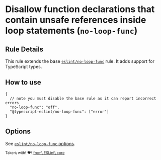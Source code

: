 Disallow function declarations that contain unsafe references inside loop statements (`no-loop-func`)
=====================================================================================================

Rule Details
------------

This rule extends the base [`eslint/no-loop-func`](https://eslint.org/docs/rules/no-loop-func) rule. It adds support for TypeScript types.

How to use
----------

    {
      // note you must disable the base rule as it can report incorrect errors
      "no-loop-func": "off",
      "@typescript-eslint/no-loop-func": ["error"]
    }

Options
-------

See [`eslint/no-loop-func` options](https://eslint.org/docs/rules/no-loop-func#options).

<sup>Taken\ with\ ❤️\ [from\ ESLint\ core](https://github.com/eslint/eslint/blob/master/docs/rules/no-loop-func.md)</sup>
